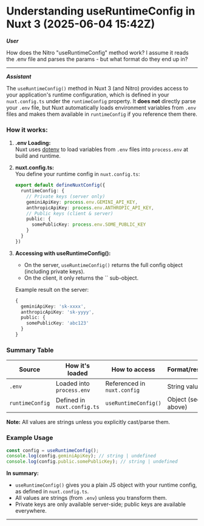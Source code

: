 <!-- Generated by SpecStory -->

# Understanding useRuntimeConfig in Nuxt 3 (2025-06-04 15:42Z)

_**User**_

How does the Nitro "useRuntimeConfig" method work? I assume it reads the .env file and parses the params - but what format do they end up in?

---

_**Assistant**_

The `useRuntimeConfig()` method in Nuxt 3 (and Nitro) provides access to your application's runtime configuration, which is defined in your `nuxt.config.ts` under the `runtimeConfig` property. It **does not** directly parse your `.env` file, but Nuxt automatically loads environment variables from `.env` files and makes them available in `runtimeConfig` if you reference them there.

### How it works:

1. **.env Loading:**  
   Nuxt uses [dotenv](https://www.npmjs.com/package/dotenv) to load variables from `.env` files into `process.env` at build and runtime.

2. **nuxt.config.ts:**  
   You define your runtime config in `nuxt.config.ts`:
   ```typescript
   export default defineNuxtConfig({
     runtimeConfig: {
       // Private keys (server only)
       geminiApiKey: process.env.GEMINI_API_KEY,
       anthropicApiKey: process.env.ANTHROPIC_API_KEY,
       // Public keys (client & server)
       public: {
         somePublicKey: process.env.SOME_PUBLIC_KEY
       }
     }
   })
   ```

3. **Accessing with useRuntimeConfig():**  
   - On the server, `useRuntimeConfig()` returns the full config object (including private keys).
   - On the client, it only returns the `` sub-object.

   Example result on the server:
   ```typescript
   {
     geminiApiKey: 'sk-xxxx',
     anthropicApiKey: 'sk-yyyy',
     public: {
       somePublicKey: 'abc123'
     }
   }
   ```

### Summary Table

| Source      | How it's loaded                | How to access                | Format/result                |
|-------------|-------------------------------|------------------------------|------------------------------|
| `.env`      | Loaded into `process.env`      | Referenced in `nuxt.config`  | String values                |
| `runtimeConfig` | Defined in `nuxt.config.ts`    | `useRuntimeConfig()`         | Object (see above)           |

**Note:** All values are strings unless you explicitly cast/parse them.

### Example Usage

```typescript
const config = useRuntimeConfig();
console.log(config.geminiApiKey); // string | undefined
console.log(config.public.somePublicKey); // string | undefined
```

**In summary:**  
- `useRuntimeConfig()` gives you a plain JS object with your runtime config, as defined in `nuxt.config.ts`.
- All values are strings (from `.env`) unless you transform them.
- Private keys are only available server-side; public keys are available everywhere.

---

